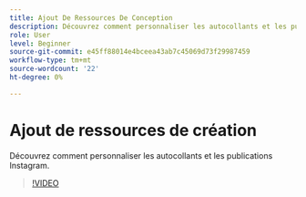 ```yaml
---
title: Ajout De Ressources De Conception
description: Découvrez comment personnaliser les autocollants et les publications Instagram
role: User
level: Beginner
source-git-commit: e45ff88014e4bceea43ab7c45069d73f29987459
workflow-type: tm+mt
source-wordcount: '22'
ht-degree: 0%

---
```


# Ajout de ressources de création

Découvrez comment personnaliser les autocollants et les publications Instagram.

>[!VIDEO](https://video.tv.adobe.com/v/3420226?quality=12&learn=on&hidetitle=true)
